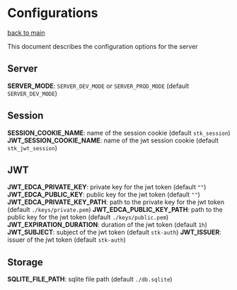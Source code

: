 # Configurations

[back to main](../README.md)

This document describes the configuration options for the server

## Server
**SERVER_MODE**: `SERVER_DEV_MODE` or `SERVER_PROD_MODE` (default `SERVER_DEV_MODE`)

## Session
**SESSION_COOKIE_NAME**: name of the session cookie (default `stk_session`)
**JWT_SESSION_COOKIE_NAME**: name of the jwt session cookie (default `stk_jwt_session`)

## JWT
**JWT_EDCA_PRIVATE_KEY**: private key for the jwt token (default `""`)
**JWT_EDCA_PUBLIC_KEY**: public key for the jwt token (default `""`)
**JWT_EDCA_PRIVATE_KEY_PATH**: path to the private key for the jwt token (default `./keys/private.pem`)
**JWT_EDCA_PUBLIC_KEY_PATH**: path to the public key for the jwt token (default `./keys/public.pem`)
**JWT_EXPIRATION_DURATION**: duration of the jwt token (default `1h`)
**JWT_SUBJECT**: subject of the jwt token (default `stk-auth`)
**JWT_ISSUER**: issuer of the jwt token (default `stk-auth`)

## Storage
**SQLITE_FILE_PATH**: sqlite file path (default `./db.sqlite`)

